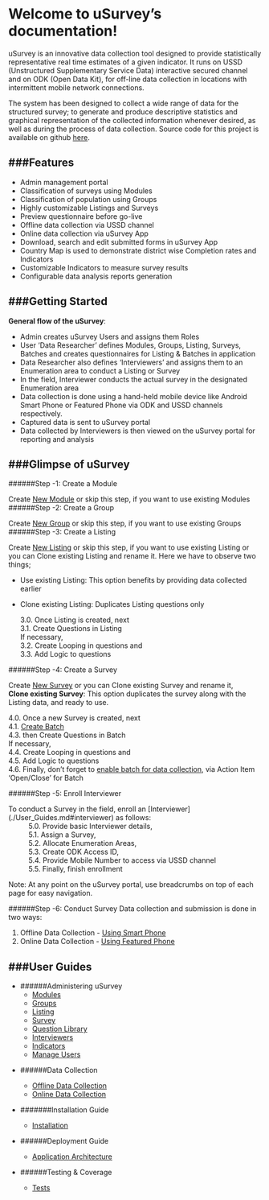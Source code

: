 Welcome to uSurvey’s documentation!
========
uSurvey is an innovative data collection tool designed to provide statistically representative real time estimates of a given indicator. It runs on USSD (Unstructured Supplementary Service Data) interactive secured channel and on ODK (Open Data Kit), for off-line data collection in locations with intermittent mobile network connections.

The system has been designed to collect a wide range of data for the structured survey; to generate and produce descriptive statistics and graphical representation of the collected information whenever desired, as well as during the process of data collection.
Source code for this project is available on github [here](https://github.com/unicefuganda/uSurvey/ "github repo").

###Features
------

* Admin management portal
* Classification of surveys using Modules
* Classification of population using Groups
* Highly customizable Listings and Surveys
* Preview questionnaire before go-live
* Offline data collection via USSD channel
* Online data collection via uSurvey App
* Download, search and edit submitted forms in uSurvey App
* Country Map is used to demonstrate district wise Completion rates and Indicators 
* Customizable Indicators to measure survey results
* Configurable data analysis reports generation

###Getting Started
------
**General flow of the uSurvey**:

* Admin creates uSurvey Users and assigns them Roles
* User ‘Data Researcher’ defines Modules, Groups, Listing, Surveys, Batches and creates questionnaires for Listing & Batches in application
* Data Researcher also defines ‘Interviewers’ and assigns them to an Enumeration area to conduct a Listing or Survey
* In the field, Interviewer conducts the actual survey in the designated Enumeration area
* Data collection is done using a hand-held mobile device like Android Smart Phone or Featured Phone via ODK and USSD channels respectively.
* Captured data is sent to uSurvey portal
* Data collected by Interviewers is then viewed on the uSurvey portal for reporting and analysis

###Glimpse of uSurvey 
------
######Step -1: Create a Module

Create [New Module](./User_Guides.md#modules) or skip this step, if you want to use existing Modules
######Step -2: Create a Group

Create [New Group](./User_Guides.md#groups) or skip this step, if you want to use existing Groups
######Step -3: Create a Listing 

Create [New Listing](./User_Guides.md#listing) or skip this step, if you want to use existing Listing or you can Clone existing Listing and rename it. Here we have to observe two things;

* Use existing Listing: This option benefits by providing data collected earlier
* Clone existing Listing: Duplicates Listing questions only

  3.0. Once Listing is created, next<br>
  3.1. Create Questions in Listing<br>
       If necessary,<br>
  3.2. Create Looping in questions and<br>
  3.3. Add Logic to questions<br>

######Step -4: Create a Survey

Create [New Survey](./User_Guides.md#create-survey) or you can Clone existing Survey and rename it,   
   **Clone existing Survey**: This option duplicates the survey along with the Listing data, and ready to use.

4.0. Once a new Survey is created, next   
   4.1. [Create Batch](./User_Guides.md#batches)   
   4.3. then Create Questions in Batch   
   If necessary,   
   4.4. Create Looping in questions and   
   4.5. Add Logic to questions   
   4.6. Finally, don’t forget to [enable batch for data collection](./User_Guides.md#enable-batch), via Action Item ‘Open/Close’ for Batch

######Step -5: Enroll Interviewer
 

<dl>
  <dt>To conduct a Survey in the field, enroll an [Interviewer](./User_Guides.md#interviewer) as follows:</dt>
   <dd>5.0. Provide basic Interviewer details,</dd>
   <dd>5.1. Assign a Survey,</dd>
   <dd>5.2. Allocate Enumeration Areas,</dd>
   <dd>5.3. Create ODK Access ID,</dd>
   <dd>5.4. Provide Mobile Number to access via USSD channel</dd>
   <dd>5.5. Finally, finish enrollment</dd>
</dl>
Note: At any point on the uSurvey portal, use breadcrumbs on top of each page for easy navigation.

######Step -6: Conduct Survey
Data collection and submission is done in two ways:

1. Offline Data Collection - [Using Smart Phone](./ODK_App.md)
2. Online Data Collection  - [Using Featured Phone](./ussd-integration.md)

###User Guides
------
- ######Administering uSurvey
  - [Modules](./User_Guides.md#modules)
   - [Groups](./User_Guides.md#groups)
    - [Listing](./User_Guides.md#listing)
    - [Survey](./User_Guides.md#create-survey)
    - [Question Library](./User_Guides.md#library-questions)
    - [Interviewers](./User_Guides.md#interviewer)
    - [Indicators](./User_Guides.md#indicators)
    - [Manage Users](./User_Guides.md#manage-users)

+ ######Data Collection
    - [Offline Data Collection](./ODK_App.md)
    - [Online Data Collection](ussd-integration.md)

+ #######Installation Guide
    - [Installation](installation.md)

+ ######Deployment Guide
    - [Application Architecture](deployment_guide.md)

+ ######Testing & Coverage
    - [Tests](tests.md)
